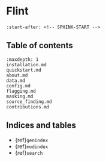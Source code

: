 # Flint

```{include} ../README.md
:start-after: <!-- SPHINX-START -->
```

## Table of contents

```{toctree}
:maxdepth: 1
installation.md
quickstart.md
about.md
data.md
config.md
flagging.md
masking.md
source_finding.md
contributions.md
```

## Indices and tables

- {ref}`genindex`
- {ref}`modindex`
- {ref}`search`
